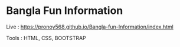 # Bangla Fun Information

Live : https://pronoy568.github.io/Bangla-fun-Information/index.html

Tools : HTML, CSS, BOOTSTRAP

